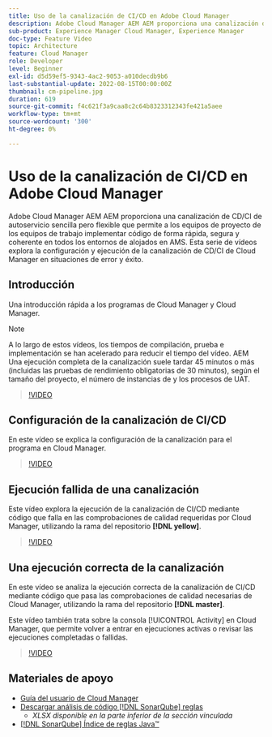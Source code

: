 ```yaml
---
title: Uso de la canalización de CI/CD en Adobe Cloud Manager
description: Adobe Cloud Manager AEM AEM proporciona una canalización de CD/CI de autoservicio sencilla pero flexible que permite a los equipos de proyecto de los equipos de trabajo implementar código de forma rápida, segura y coherente en todos los entornos de alojados en AMS. Esta serie de vídeos explora la configuración y ejecución de la canalización de CD/CI de Cloud Manager en situaciones de error y éxito.
sub-product: Experience Manager Cloud Manager, Experience Manager
doc-type: Feature Video
topic: Architecture
feature: Cloud Manager
role: Developer
level: Beginner
exl-id: d5d59ef5-9343-4ac2-9053-a010decdb9b6
last-substantial-update: 2022-08-15T00:00:00Z
thumbnail: cm-pipeline.jpg
duration: 619
source-git-commit: f4c621f3a9caa8c2c64b8323312343fe421a5aee
workflow-type: tm+mt
source-wordcount: '300'
ht-degree: 0%

---
```


# Uso de la canalización de CI/CD en Adobe Cloud Manager

Adobe Cloud Manager AEM AEM proporciona una canalización de CD/CI de autoservicio sencilla pero flexible que permite a los equipos de proyecto de los equipos de trabajo implementar código de forma rápida, segura y coherente en todos los entornos de alojados en AMS. Esta serie de vídeos explora la configuración y ejecución de la canalización de CD/CI de Cloud Manager en situaciones de error y éxito.

## Introducción

Una introducción rápida a los programas de Cloud Manager y Cloud Manager.

>[!NOTE]
>
>A lo largo de estos vídeos, los tiempos de compilación, prueba e implementación se han acelerado para reducir el tiempo del vídeo. AEM Una ejecución completa de la canalización suele tardar 45 minutos o más (incluidas las pruebas de rendimiento obligatorias de 30 minutos), según el tamaño del proyecto, el número de instancias de y los procesos de UAT.

>[!VIDEO](https://video.tv.adobe.com/v/39312?quality=12&learn=on&captions=spa)

## Configuración de la canalización de CI/CD

En este vídeo se explica la configuración de la canalización para el programa en Cloud Manager.

>[!VIDEO](https://video.tv.adobe.com/v/39344?quality=12&learn=on&captions=spa)

## Ejecución fallida de una canalización

Este vídeo explora la ejecución de la canalización de CI/CD mediante código que falla en las comprobaciones de calidad requeridas por Cloud Manager, utilizando la rama del repositorio **[!DNL yellow]**.

>[!VIDEO](https://video.tv.adobe.com/v/39354?quality=12&learn=on&captions=spa)

## Una ejecución correcta de la canalización

En este vídeo se analiza la ejecución correcta de la canalización de CI/CD mediante código que pasa las comprobaciones de calidad necesarias de Cloud Manager, utilizando la rama del repositorio **[!DNL master]**.

Este vídeo también trata sobre la consola [!UICONTROL Activity] en Cloud Manager, que permite volver a entrar en ejecuciones activas o revisar las ejecuciones completadas o fallidas.

>[!VIDEO](https://video.tv.adobe.com/v/39359?quality=12&learn=on&captions=spa)

## Materiales de apoyo

* [Guía del usuario de Cloud Manager](https://experienceleague.adobe.com/docs/experience-manager-cloud-manager/content/introduction.html?lang=es)
* [Descargar análisis de código [!DNL SonarQube] reglas](https://experienceleague.adobe.com/docs/experience-manager-cloud-manager/content/using/code-quality-testing.html?lang=es)
   * *XLSX disponible en la parte inferior de la sección vinculada*
* [[!DNL SonarQube] Índice de reglas Java™](https://rules.sonarsource.com/java/)
